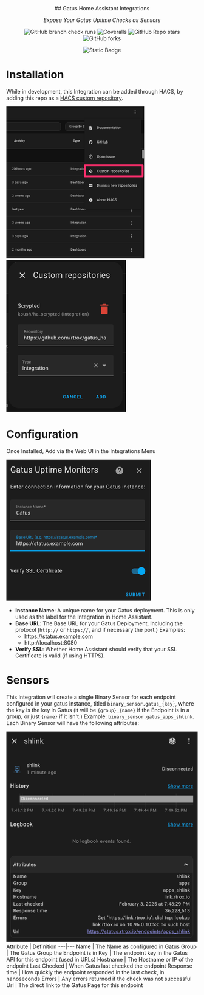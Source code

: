 
<div align="center">
## Gatus Home Assistant Integrations

_Expose Your Gatus Uptime Checks as Sensors_

</div>

<div align="center">

![GitHub branch check runs](https://img.shields.io/github/check-runs/rtrox/gatus_ha/main?style=for-the-badge&logo=pytest&label=main)
![Coveralls](https://img.shields.io/coverallsCoverage/github/rtrox/gatus_ha?style=for-the-badge&logo=coveralls)
![GitHub Repo stars](https://img.shields.io/github/stars/rtrox/gatus_ha?style=for-the-badge)
![GitHub forks](https://img.shields.io/github/forks/rtrox/gatus_ha?style=for-the-badge)

![Static Badge](https://img.shields.io/badge/HACS-Custom_Integration-blue?style=for-the-badge&link=https%3A%2F%2Fhacs.xyz%2Fdocs%2Ffaq%2Fcustom_repositories%2F)
</div>

# Installation

While in development, this Integration can be added through HACS, by adding this repo as a [HACS custom repository](https://hacs.xyz/docs/faq/custom_repositories/).

<img src=".github/images/custom_repositories.png" height="400"><img src=".github/images/add.png" height="400">

# Configuration

Once Installed, Add via the Web UI in the Integrations Menu

![Config Flow](.github/images/config_flow.png)

- **Instance Name**: A unique name for your Gatus deployment. This is only used as the label for the Integration in Home Assistant.
- **Base URL**: The Base URL for your Gatus Deployment, Including the protocol (`http://` or `https://`, and if necessary the port.) Examples:
    - https://status.example.com
    - http://localhost:8080
- **Verify SSL**: Whether Home Assistant should verify that your SSL Certificate is valid (if using HTTPS).

# Sensors

This Integration will create a single Binary Sensor for each endpoint configured in your gatus instance, titled `binary_sensor.gatus_{key}`, where the key is the key in Gatus (it will be `{group}_{name}` if the Endpoint is in a group, or just `{name}` if it isn't.) Example: `binary_sensor.gatus_apps_shlink`. Each Binary Sensor will have the following attributes:

![Binary Sensor](.github/images/sensor.png)
Attribute | Definition
---|---
Name | The Name as configured in Gatus
Group | The Gatus Group the Endpoint is in
Key | The endpoint key in the Gatus API for this endpoint (used in URLs)
Hostname | The Hostname or IP of the endpoint
Last Checked | When Gatus last checked the endpoint
Response time | How quickly the endpoint responded in the last check, in nanoseconds
Errors | Any errors returned if the check was not successful
Url | The direct link to the Gatus Page for this endpoint
